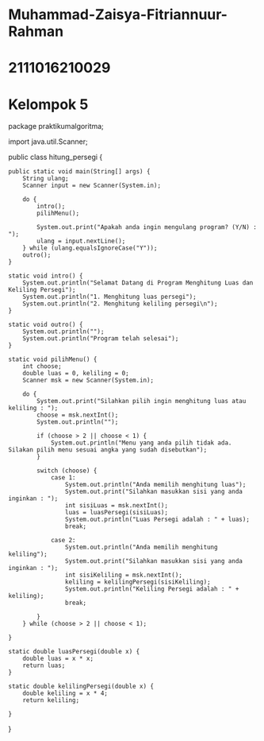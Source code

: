 # Muhammad-Zaisya-Fitriannuur-Rahman
# 2111016210029
# Kelompok 5

package praktikumalgoritma;

import java.util.Scanner;

public class hitung_persegi {

    public static void main(String[] args) {
        String ulang;
        Scanner input = new Scanner(System.in);

        do {
            intro();
            pilihMenu();

            System.out.print("Apakah anda ingin mengulang program? (Y/N) : ");
            ulang = input.nextLine();
        } while (ulang.equalsIgnoreCase("Y"));
        outro();
    }

    static void intro() {
        System.out.println("Selamat Datang di Program Menghitung Luas dan Keliling Persegi");
        System.out.println("1. Menghitung luas persegi");
        System.out.println("2. Menghitung keliling persegi\n");
    }

    static void outro() {
        System.out.println("");
        System.out.println("Program telah selesai");
    }

    static void pilihMenu() {
        int choose;
        double luas = 0, keliling = 0;
        Scanner msk = new Scanner(System.in);

        do {
            System.out.print("Silahkan pilih ingin menghitung luas atau keliling : ");
            choose = msk.nextInt();
            System.out.println("");

            if (choose > 2 || choose < 1) {
                System.out.println("Menu yang anda pilih tidak ada. Silakan pilih menu sesuai angka yang sudah disebutkan");
            }

            switch (choose) {
                case 1:
                    System.out.println("Anda memilih menghitung luas");
                    System.out.print("Silahkan masukkan sisi yang anda inginkan : ");
                    int sisiLuas = msk.nextInt();
                    luas = luasPersegi(sisiLuas);
                    System.out.println("Luas Persegi adalah : " + luas);
                    break;

                case 2:
                    System.out.println("Anda memilih menghitung keliling");
                    System.out.print("Silahkan masukkan sisi yang anda inginkan : ");
                    int sisiKeliling = msk.nextInt();
                    keliling = kelilingPersegi(sisiKeliling);
                    System.out.println("Keliling Persegi adalah : " + keliling);
                    break;

            }
        } while (choose > 2 || choose < 1);

    }

    static double luasPersegi(double x) {
        double luas = x * x;
        return luas;
    }

    static double kelilingPersegi(double x) {
        double keliling = x * 4;
        return keliling;

    }
}
